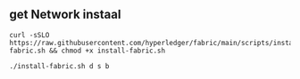 
## get Network instaal

```shell
curl -sSLO https://raw.githubusercontent.com/hyperledger/fabric/main/scripts/install-fabric.sh && chmod +x install-fabric.sh

./install-fabric.sh d s b
```
